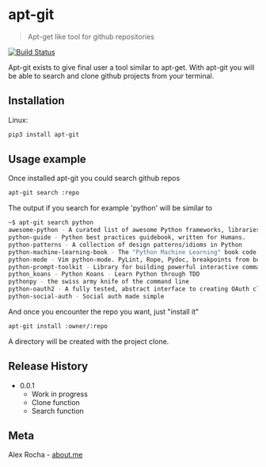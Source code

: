 # apt-git
>Apt-get like tool for github repositories

[![Build Status](https://travis-ci.org/alexrochas/apt-git.svg?branch=master)](https://travis-ci.org/alexrochas/apt-git)

Apt-git exists to give final user a tool similar to apt-get. With apt-git you will be able to search and clone github projects from your terminal. 

## Installation

Linux:

```sh
pip3 install apt-git
```

## Usage example

Once installed apt-git you could search github repos
```sh
apt-git search :repo
```

The output if you search for example 'python' will be similar to
```sh
~$ apt-git search python
awesome-python - A curated list of awesome Python frameworks, libraries, software and resources
python-guide - Python best practices guidebook, written for Humans. 
python-patterns - A collection of design patterns/idioms in Python
python-machine-learning-book - The "Python Machine Learning" book code repository and info resource
python-mode - Vim python-mode. PyLint, Rope, Pydoc, breakpoints from box.
python-prompt-toolkit - Library for building powerful interactive command lines in Python
python_koans - Python Koans - Learn Python through TDD
pythonpy - the swiss army knife of the command line
python-oauth2 - A fully tested, abstract interface to creating OAuth clients and servers.
python-social-auth - Social auth made simple
```

And once you encounter the repo you want, just "install it"
```sh
apt-git install :owner/:repo
```

A directory will be created with the project clone.

## Release History

* 0.0.1
    * Work in progress
    * Clone function
    * Search function

## Meta

Alex Rocha - [about.me](http://about.me/alex.rochas)

